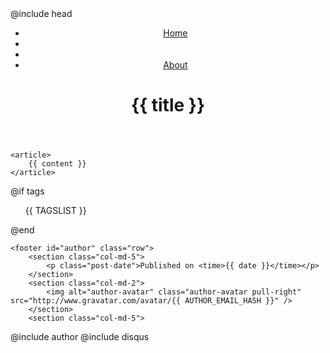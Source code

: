 ---
---
<!DOCTYPE html>
<html>
<head>
@include head
<title>{{ title }} - {{ SITE_NAME }}</title>
</head>

<main class="container">
	<header>
	<nav>
		<ul class="nav nav-pills pull-right">
			<li class="active"><a href="index.html">Home</a></li>
			<li><a href="{{ POST_PREV }}" title="Newer"><i class="fa fa-long-arrow-left fa-2x"></i></a></li>
			<li><a href="{{ POST_NEXT }}" title="Older"><i class="fa fa-long-arrow-right fa-2x"></i></a></li>
			<li><a href="#author">About</a></li>
		</ul>
	</nav>
	<h1>{{ title }}</h1>
	</header>

	<article>
		{{ content }}
	</article>

@if tags
	<aside>
		<ul class="tags">
			{{ TAGSLIST }}
		</ul>
	</aside> 
@end

	<footer id="author" class="row">
		<section class="col-md-5">
			<p class="post-date">Published on <time>{{ date }}</time></p>
		</section>
		<section class="col-md-2">
			<img alt="author-avatar" class="author-avatar pull-right" src="http://www.gravatar.com/avatar/{{ AUTHOR_EMAIL_HASH }}" />
		</section>
		<section class="col-md-5">
@include author
		</section>
	</footer>
@include disqus
</main>

</html>
